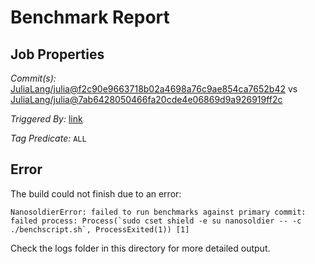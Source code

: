 # Benchmark Report

## Job Properties

*Commit(s):* [JuliaLang/julia@f2c90e9663718b02a4698a76c9ae854ca7652b42](https://github.com/JuliaLang/julia/commit/f2c90e9663718b02a4698a76c9ae854ca7652b42) vs [JuliaLang/julia@7ab6428050466fa20cde4e06869d9a926919ff2c](https://github.com/JuliaLang/julia/commit/7ab6428050466fa20cde4e06869d9a926919ff2c)

*Triggered By:* [link](https://github.com/JuliaLang/julia/pull/16378#issuecomment-280424078)

*Tag Predicate:* `ALL`

## Error

The build could not finish due to an error:

```
NanosoldierError: failed to run benchmarks against primary commit: failed process: Process(`sudo cset shield -e su nanosoldier -- -c ./benchscript.sh`, ProcessExited(1)) [1]
```

Check the logs folder in this directory for more detailed output.

